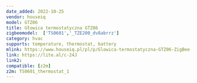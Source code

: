 ```yaml
---
date_added: 2022-10-25
vendor: houseiq
model: GTZ06 
title: Głowica termostatyczna GTZ06
zigbeemodel:  ['TS0601','_TZE200_dv8abrrz']
category: hvac
supports: temperature, thermostat, battery
mlink: https://www.houseiq.pl/pl/p/Glowica-termostatyczna-GTZ06-ZigBee-3.0-TUYA/1620
link: https://lite.al/c-24J
link2: 
compatible: [z2m]
z2m: TS0601_thermostat_1
---
```

